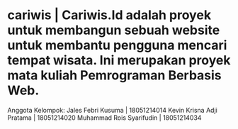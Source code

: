 # cariwis | Cariwis.Id adalah proyek untuk membangun sebuah website untuk membantu pengguna mencari tempat wisata. Ini merupakan proyek mata kuliah Pemrograman Berbasis Web.

Anggota Kelompok:
Jales Febri Kusuma | 18051214014
Kevin Krisna Adji Pratama | 18051214020
Muhammad Rois Syarifudin | 18051214034
